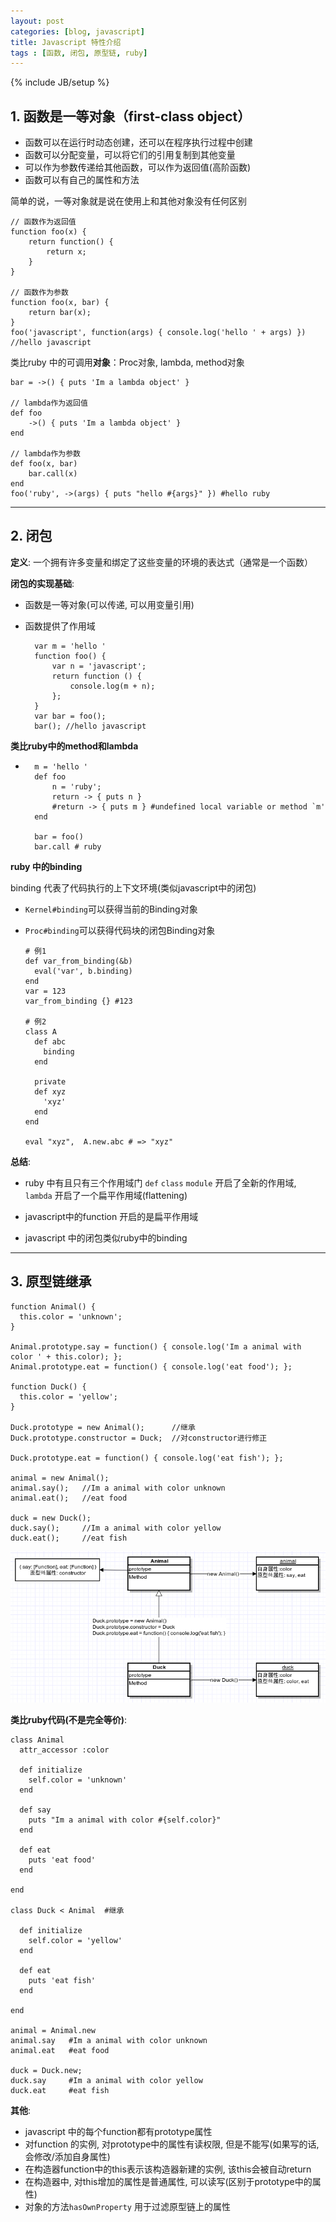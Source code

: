 ```yaml
---
layout: post
categories: [blog, javascript]
title: Javascript 特性介绍
tags : [函数, 闭包, 原型链, ruby]
---
```

{% include JB/setup %}

## 1. 函数是一等对象（first-class object）

* 函数可以在运行时动态创建，还可以在程序执行过程中创建
* 函数可以分配变量，可以将它们的引用复制到其他变量
* 可以作为参数传递给其他函数，可以作为返回值(高阶函数)
* 函数可以有自己的属性和方法

简单的说，一等对象就是说在使用上和其他对象没有任何区别

    // 函数作为返回值
    function foo(x) {
        return function() {
            return x;
        }
    }

    // 函数作为参数
    function foo(x, bar) {
        return bar(x);
    }
    foo('javascript', function(args) { console.log('hello ' + args) }) //hello javascript

类比ruby 中的可调用**对象**：Proc对象, lambda, method对象

    bar = ->() { puts 'Im a lambda object' }

    // lambda作为返回值
    def foo
        ->() { puts 'Im a lambda object' }
    end

    // lambda作为参数
    def foo(x, bar)
        bar.call(x)
    end
    foo('ruby', ->(args) { puts "hello #{args}" }) #hello ruby

---

## 2. 闭包

**定义**: 一个拥有许多变量和绑定了这些变量的环境的表达式（通常是一个函数）

**闭包的实现基础**:

* 函数是一等对象(可以传递, 可以用变量引用)
* 函数提供了作用域

        var m = 'hello '
        function foo() {
            var n = 'javascript';
            return function () {
                console.log(m + n);
            };
        }
        var bar = foo();
        bar(); //hello javascript

**类比ruby中的method和lambda**

*       m = 'hello '
        def foo
            n = 'ruby';
            return -> { puts n }
            #return -> { puts m } #undefined local variable or method `m'
        end

        bar = foo()
        bar.call # ruby

**ruby 中的binding**

  binding 代表了代码执行的上下文环境(类似javascript中的闭包)

  * `Kernel#binding`可以获得当前的Binding对象

  * `Proc#binding`可以获得代码块的闭包Binding对象

        # 例1
        def var_from_binding(&b)
          eval('var', b.binding)
        end
        var = 123
        var_from_binding {} #123

        # 例2
        class A
          def abc
            binding
          end

          private
          def xyz
            'xyz'
          end
        end

        eval "xyz",  A.new.abc # => "xyz"

**总结**:

* ruby 中有且只有三个作用域门 `def` `class` `module` 开启了全新的作用域, `lambda` 开启了一个扁平作用域(flattening)

* javascript中的function 开启的是扁平作用域

* javascript 中的闭包类似ruby中的binding

---

## 3. 原型链继承


    function Animal() {
      this.color = 'unknown';
    }

    Animal.prototype.say = function() { console.log('Im a animal with color ' + this.color); };
    Animal.prototype.eat = function() { console.log('eat food'); };

    function Duck() {
      this.color = 'yellow';
    }

    Duck.prototype = new Animal();      //继承
    Duck.prototype.constructor = Duck;  //对constructor进行修正

    Duck.prototype.eat = function() { console.log('eat fish'); };

    animal = new Animal();
    animal.say();   //Im a animal with color unknown
    animal.eat();   //eat food

    duck = new Duck();
    duck.say();     //Im a animal with color yellow
    duck.eat();     //eat fish



<img src="/assets/images/javascript_intro/prototype.png" />

**类比ruby代码(不是完全等价)**:

    class Animal
      attr_accessor :color

      def initialize
        self.color = 'unknown'
      end

      def say
        puts "Im a animal with color #{self.color}"
      end

      def eat
        puts 'eat food'
      end

    end

    class Duck < Animal  #继承

      def initialize
        self.color = 'yellow'
      end

      def eat
        puts 'eat fish'
      end

    end

    animal = Animal.new
    animal.say   #Im a animal with color unknown
    animal.eat   #eat food

    duck = Duck.new;
    duck.say     #Im a animal with color yellow
    duck.eat     #eat fish

**其他**:

* javascript 中的每个function都有prototype属性
* 对function 的实例, 对prototype中的属性有读权限, 但是不能写(如果写的话, 会修改/添加自身属性)
* 在构造器function中的this表示该构造器新建的实例, 该this会被自动return
* 在构造器中, 对this增加的属性是普通属性, 可以读写(区别于prototype中的属性)
* 对象的方法`hasOwnProperty` 用于过滤原型链上的属性
